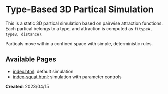 # Type-Based 3D Partical Simulation

This is a static 3D partical simulation based on pairwise attraction functions.
Each partical belongs to a type, and attraction is computed as `f(typeA, typeB, distance)`.

Particals move within a confined space with simple, deterministic rules.

## Available Pages

- [index.html](https://sseu-buhzzi.github.io/static-partical/index.html): default simulation
- [index-squat.html](https://sseu-buhzzi.github.io/static-partical/index-squat.html): simulation with parameter controls

**Created**: 2023/04/15
